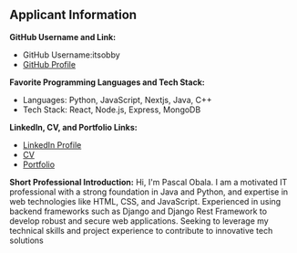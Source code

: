 ## Applicant Information

**GitHub Username and Link:**
- GitHub Username:itsobby
- [GitHub Profile](https://github.com/itsobby)

**Favorite Programming Languages and Tech Stack:**
- Languages: Python, JavaScript, Nextjs, Java, C++
- Tech Stack: React, Node.js, Express, MongoDB

**LinkedIn, CV, and Portfolio Links:**
- [LinkedIn Profile](https://www.linkedin.com/in/pascal-obala/)
- [CV](https://docs.google.com/document/d/1vEjcp3OXZWKAs3e4YE_kEm50MhF9mNLNxhwcqdvqyw4/edit?usp=sharing)
- [Portfolio](https://pascal-obala-portfolio.vercel.app/)

**Short Professional Introduction:**
Hi, I'm Pascal Obala. I am a motivated IT professional with a strong foundation in Java and Python, and expertise in web
technologies like HTML, CSS, and JavaScript. Experienced in using backend frameworks such as Django
and Django Rest Framework to develop robust and secure web applications. Seeking to leverage my
technical skills and project experience to contribute to innovative tech solutions
